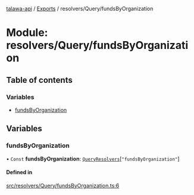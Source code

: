 [talawa-api](../README.md) / [Exports](../modules.md) / resolvers/Query/fundsByOrganization

# Module: resolvers/Query/fundsByOrganization

## Table of contents

### Variables

- [fundsByOrganization](resolvers_Query_fundsByOrganization.md#fundsbyorganization)

## Variables

### fundsByOrganization

• `Const` **fundsByOrganization**: [`QueryResolvers`](types_generatedGraphQLTypes.md#queryresolvers)[``"fundsByOrganization"``]

#### Defined in

[src/resolvers/Query/fundsByOrganization.ts:6](https://github.com/PalisadoesFoundation/talawa-api/blob/9fa6a1c/src/resolvers/Query/fundsByOrganization.ts#L6)
